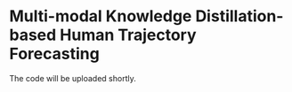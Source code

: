 # Multi-modal Knowledge Distillation-based Human Trajectory Forecasting

The code will be uploaded shortly.

